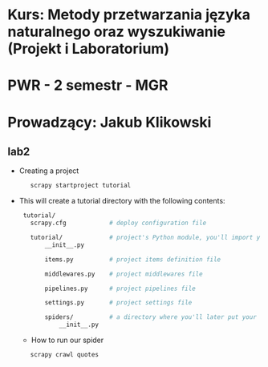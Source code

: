 

# Kurs: Metody przetwarzania języka naturalnego oraz wyszukiwanie (Projekt i Laboratorium)


#  PWR - 2 semestr - MGR

# Prowadzący: Jakub Klikowski

## lab2 

 * Creating a project
     ```bash
        scrapy startproject tutorial
     ```

 * This will create a tutorial directory with the following contents:
     ```bash
      tutorial/
        scrapy.cfg            # deploy configuration file
    
        tutorial/             # project's Python module, you'll import your code from here
            __init__.py
    
            items.py          # project items definition file
    
            middlewares.py    # project middlewares file
    
            pipelines.py      # project pipelines file
    
            settings.py       # project settings file
    
            spiders/          # a directory where you'll later put your spiders
                __init__.py

     ```
   * How to run our spider
    ```bash
       scrapy crawl quotes
    ```
    
   

  

